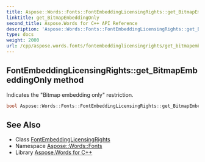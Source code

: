 ```yaml
---
title: Aspose::Words::Fonts::FontEmbeddingLicensingRights::get_BitmapEmbeddingOnly method
linktitle: get_BitmapEmbeddingOnly
second_title: Aspose.Words for C++ API Reference
description: 'Aspose::Words::Fonts::FontEmbeddingLicensingRights::get_BitmapEmbeddingOnly method. Indicates the "Bitmap embedding only" restriction in C++.'
type: docs
weight: 2000
url: /cpp/aspose.words.fonts/fontembeddinglicensingrights/get_bitmapembeddingonly/
---
```

## FontEmbeddingLicensingRights::get_BitmapEmbeddingOnly method


Indicates the "Bitmap embedding only" restriction.

```cpp
bool Aspose::Words::Fonts::FontEmbeddingLicensingRights::get_BitmapEmbeddingOnly() const
```

## See Also

* Class [FontEmbeddingLicensingRights](../)
* Namespace [Aspose::Words::Fonts](../../)
* Library [Aspose.Words for C++](../../../)
